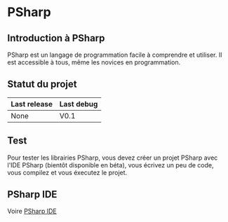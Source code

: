 # PSharp
## Introduction à PSharp
PSharp est un langage de programmation facile à comprendre et utiliser. Il est accessible à tous, même les novices en programmation.

## Statut du projet
| Last release  | Last debug  |
| ------------ | ------------ |
|        None  |        V0.1  |

## Test
Pour tester les librairies PSharp, vous devez créer un projet PSharp avec l'IDE PSharp (bientôt disponible en béta), vous écrivez un peu de code, vous compilez et vous éxecutez le projet.

## PSharp IDE
Voire [PSharp IDE](https://github.com/The-Sharp-Project/PSharp-IDE)

